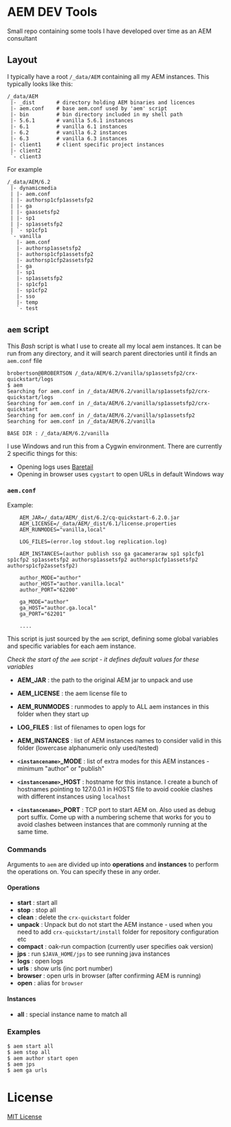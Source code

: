 AEM DEV Tools
=============

Small repo containing some tools I have developed over time as an AEM consultant

Layout
------

I typically have a root `/_data/AEM` containing all my AEM instances. This typically looks like this:

    /_data/AEM
     |- _dist       # directory holding AEM binaries and licences
     |- aem.conf    # base aem.conf used by 'aem' script
     |- bin         # bin directory included in my shell path
     |- 5.6.1       # vanilla 5.6.1 instances
     |- 6.1         # vanilla 6.1 instances
     |- 6.2         # vanilla 6.2 instances
     |- 6.3         # vanilla 6.3 instances
     |- client1     # client specific project instances
     |- client2
     `- client3

For example

    /_data/AEM/6.2
     |- dynamicmedia
     | |- aem.conf
     | |- authorsp1cfp1assetsfp2
     | |- ga
     | |- gaassetsfp2
     | |- sp1
     | |- sp1assetsfp2
     | `- sp1cfp1
     `- vanilla
       |- aem.conf
       |- authorsp1assetsfp2
       |- authorsp1cfp1assetsfp2
       |- authorsp1cfp2assetsfp2
       |- ga
       |- sp1
       |- sp1assetsfp2
       |- sp1cfp1
       |- sp1cfp2
       |- sso
       |- temp
       `- test

`aem` script
------------

This *Bash* script is what I use to create all my local aem instances. It can be run from any directory, and it will search parent directories until it finds an `aem.conf` file

    brobertson@BROBERTSON /_data/AEM/6.2/vanilla/sp1assetsfp2/crx-quickstart/logs
    $ aem
    Searching for aem.conf in /_data/AEM/6.2/vanilla/sp1assetsfp2/crx-quickstart/logs
    Searching for aem.conf in /_data/AEM/6.2/vanilla/sp1assetsfp2/crx-quickstart
    Searching for aem.conf in /_data/AEM/6.2/vanilla/sp1assetsfp2
    Searching for aem.conf in /_data/AEM/6.2/vanilla

    BASE DIR : /_data/AEM/6.2/vanilla


I use Windows and run this from a Cygwin environment. There are currently 2 specific things for this:
* Opening logs uses [Baretail](https://www.baremetalsoft.com/baretail/)
* Opening in browser uses `cygstart` to open URLs in default Windows way

### `aem.conf`

Example:
```
    AEM_JAR=/_data/AEM/_dist/6.2/cq-quickstart-6.2.0.jar
    AEM_LICENSE=/_data/AEM/_dist/6.1/license.properties
    AEM_RUNMODES="vanilla,local"

    LOG_FILES=(error.log stdout.log replication.log)

    AEM_INSTANCES=(author publish sso ga gacameraraw sp1 sp1cfp1 sp1cfp2 sp1assetsfp2 authorsp1assetsfp2 authorsp1cfp1assetsfp2 authorsp1cfp2assetsfp2)

    author_MODE="author"
    author_HOST="author.vanilla.local"
    author_PORT="62200"

    ga_MODE="author"
    ga_HOST="author.ga.local"
    ga_PORT="62201"

    ....
```

This script is just sourced by the `aem` script, defining some global variables and specific variables for each aem instance.

_Check the start of the `aem` script - it defines default values for these variables_

- **AEM_JAR**       : the path to the original AEM jar to unpack and use
- **AEM_LICENSE**   : the aem license file to
- **AEM_RUNMODES**  : runmodes to apply to ALL aem instances in this folder when they start up
- **LOG_FILES**     : list of filenames to open logs for
- **AEM_INSTANCES** : list of AEM instances names to consider valid in this folder (lowercase alphanumeric only used/tested)

- **`<instancename>`_MODE** : list of extra modes for this AEM instances - minimum "author" or "publish"
- **`<instancename>`_HOST** : hostname for this instance. I create a bunch of hostnames pointing to 127.0.0.1 in HOSTS file to avoid cookie clashes with different instances using `localhost`
- **`<instancename>`_PORT** : TCP port to start AEM on. Also used as debug port suffix. Come up with a numbering scheme that works for you to avoid clashes between instances that are commonly running at the same time.


### Commands

Arguments to `aem` are divided up into **operations** and **instances** to perform the operations on. You can specify these in any order.

#### Operations
- **start**      : start all
- **stop**       : stop all
- **clean**      : delete the `crx-quickstart` folder
- **unpack**     : Unpack but do not start the AEM instance - used when you need to add `crx-quickstart/install` folder for repository configuration etc
- **compact**    : oak-run compaction (currently user specifies oak version)
- **jps**        : run `$JAVA_HOME/jps` to see running java instances
- **logs**       : open logs
- **urls**       : show urls (inc port number)
- **browser**    : open urls in browser (after confirming AEM is running)
- **open**       : alias for `browser`
    
#### Instances

- **all**      : special instance name to match all

### Examples

    $ aem start all
    $ aem stop all
    $ aem author start open
    $ aem jps
    $ aem ga urls



# License
[MIT License](LICENSE)
